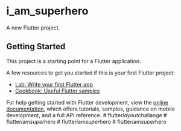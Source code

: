 # i_am_superhero

A new Flutter project.

## Getting Started

This project is a starting point for a Flutter application.

A few resources to get you started if this is your first Flutter project:

- [Lab: Write your first Flutter app](https://docs.flutter.dev/get-started/codelab)
- [Cookbook: Useful Flutter samples](https://docs.flutter.dev/cookbook)

For help getting started with Flutter development, view the
[online documentation](https://docs.flutter.dev/), which offers tutorials,
samples, guidance on mobile development, and a full API reference.
#   f l u t t e r _ l a y o u t _ c h a l l a n g e  
 #   f l u t t e r _ i _ a m _ s u p e r _ h e r o  
 #   f l u t t e r _ i _ a m _ s u p e r _ h e r o  
 #   f l u t t e r _ i _ a m _ s u p e r _ h e r o  
 